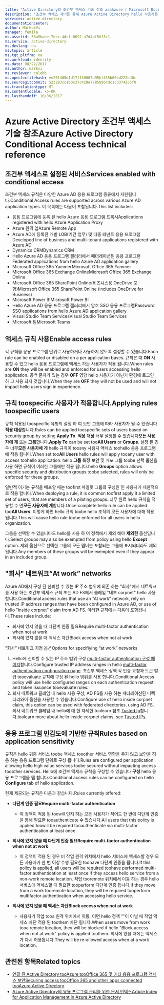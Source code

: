```yaml
---
title: "Active Directory의 조건부 액세스 기술 참조 aaaAzure | Microsoft Docs"
description: "조건부 액세스 제어를 통해 Azure Active Directory hello 사용자를 인증할 때 및 toohello 응용 프로그램 액세스를 허용 하기 전에 선택 hello 특정 상태를 확인 합니다. 이러한 조건이 충족 되 면 hello 사용자가 인증 되 고 toohello 응용 프로그램 액세스를 허용 합니다."
services: active-directory.
documentationcenter: 
author: MarkusVi
manager: femila
ms.assetid: 56a5bade-7dcc-4dcf-8092-a7d4bf5df3c1
ms.service: active-directory
ms.devlang: na
ms.topic: article
ms.tgt_pltfrm: na
ms.workload: identity
ms.date: 08/22/2017
ms.author: markvi
ms.reviewer: calebb
ms.openlocfilehash: ee201405d1d17f130607a95bf455b60cd222dd0c
ms.sourcegitcommit: 523283cc1b3c37c428e77850964dc1c33742c5f0
ms.translationtype: MT
ms.contentlocale: ko-KR
ms.lasthandoff: 10/06/2017
---
```

# <a name="azure-active-directory-conditional-access-technical-reference"></a><span data-ttu-id="5908e-104">Azure Active Directory 조건부 액세스 기술 참조</span><span class="sxs-lookup"><span data-stu-id="5908e-104">Azure Active Directory Conditional Access technical reference</span></span>

## <a name="services-enabled-with-conditional-access"></a><span data-ttu-id="5908e-105">조건부 액세스로 설정된 서비스</span><span class="sxs-lookup"><span data-stu-id="5908e-105">Services enabled with conditional access</span></span>

<span data-ttu-id="5908e-106">조건부 액세스 규칙은 다양한 Azure AD 응용 프로그램 종류에서 지원됩니다.</span><span class="sxs-lookup"><span data-stu-id="5908e-106">Conditional Access rules are supported across various Azure AD application types.</span></span> <span data-ttu-id="5908e-107">이 목록에는 다음이 포함됩니다.</span><span class="sxs-lookup"><span data-stu-id="5908e-107">This list includes:</span></span>


* <span data-ttu-id="5908e-108">응용 프로그램에 등록 된 hello Azure 응용 프로그램 프록시</span><span class="sxs-lookup"><span data-stu-id="5908e-108">Applications registered with hello Azure Application Proxy</span></span>
* <span data-ttu-id="5908e-109">Azure 원격 앱</span><span class="sxs-lookup"><span data-stu-id="5908e-109">Azure Remote App</span></span>
* <span data-ttu-id="5908e-110">Azure AD에 등록된 개발 LOB(기간 업무) 및 다중 테넌트 응용 프로그램</span><span class="sxs-lookup"><span data-stu-id="5908e-110">Developed line of business and multi-tenant applications registered with Azure AD</span></span>
* <span data-ttu-id="5908e-111">Dynamics CRM</span><span class="sxs-lookup"><span data-stu-id="5908e-111">Dynamics CRM</span></span>
* <span data-ttu-id="5908e-112">Hello Azure AD 응용 프로그램 갤러리에서 페더레이션된 응용 프로그램</span><span class="sxs-lookup"><span data-stu-id="5908e-112">Federated applications from hello Azure AD application gallery</span></span>
* <span data-ttu-id="5908e-113">Microsoft Office 365 Yammer</span><span class="sxs-lookup"><span data-stu-id="5908e-113">Microsoft Office 365 Yammer</span></span>
* <span data-ttu-id="5908e-114">Microsoft Office 365 Exchange Online</span><span class="sxs-lookup"><span data-stu-id="5908e-114">Microsoft Office 365 Exchange Online</span></span>
* <span data-ttu-id="5908e-115">Microsoft Office 365 SharePoint Online(비즈니스용 OneDrive 포함)</span><span class="sxs-lookup"><span data-stu-id="5908e-115">Microsoft Office 365 SharePoint Online (includes OneDrive for Business)</span></span>
* <span data-ttu-id="5908e-116">Microsoft Power BI</span><span class="sxs-lookup"><span data-stu-id="5908e-116">Microsoft Power BI</span></span> 
* <span data-ttu-id="5908e-117">Hello Azure AD 응용 프로그램 갤러리에서 암호 SSO 응용 프로그램</span><span class="sxs-lookup"><span data-stu-id="5908e-117">Password SSO applications from hello Azure AD application gallery</span></span>
* <span data-ttu-id="5908e-118">Visual Studio Team Services</span><span class="sxs-lookup"><span data-stu-id="5908e-118">Visual Studio Team Services</span></span>
* <span data-ttu-id="5908e-119">Microsoft 팀</span><span class="sxs-lookup"><span data-stu-id="5908e-119">Microsoft Teams</span></span>









## <a name="enable-access-rules"></a><span data-ttu-id="5908e-120">액세스 규칙 사용</span><span class="sxs-lookup"><span data-stu-id="5908e-120">Enable access rules</span></span>
<span data-ttu-id="5908e-121">각 규칙을 응용 프로그램 단위로 사용하거나 사용하지 않도록 설정할 수 있습니다.</span><span class="sxs-lookup"><span data-stu-id="5908e-121">Each rule can be enabled or disabled on a per application bases.</span></span> <span data-ttu-id="5908e-122">규칙은 때 **ON** 사용할 수 있고 hello 응용 프로그램에 액세스 하는 사용자가 적용 됩니다.</span><span class="sxs-lookup"><span data-stu-id="5908e-122">When rules are **ON** they will be enabled and enforced for users accessing hello application.</span></span> <span data-ttu-id="5908e-123">공백 문자가 있는 경우 **OFF** 영향 hello 사용자가 아닌가 환경에 로그인 하 고 사용 되지 것입니다.</span><span class="sxs-lookup"><span data-stu-id="5908e-123">When they are **OFF** they will not be used and will not impact hello users sign in experience.</span></span>

## <a name="applying-rules-toospecific-users"></a><span data-ttu-id="5908e-124">규칙 toospecific 사용자가 적용합니다.</span><span class="sxs-lookup"><span data-stu-id="5908e-124">Applying rules toospecific users</span></span>
<span data-ttu-id="5908e-125">규칙 적용된 toospecific 유형의 설정 하 여 보안 그룹에 따라 사용자가 될 수 있습니다 **적용 대상**합니다.</span><span class="sxs-lookup"><span data-stu-id="5908e-125">Rules can be applied toospecific sets of users based on security group by setting **Apply To**.</span></span> <span data-ttu-id="5908e-126">**적용 대상** 너무 설정할 수 있습니다**모든 사용자에 게** 또는 **그룹**합니다.</span><span class="sxs-lookup"><span data-stu-id="5908e-126">**Apply To** can be set too**All Users** or **Groups**.</span></span> <span data-ttu-id="5908e-127">설정 된 경우 너무**모든 사용자에 게** hello 규칙이 tooany 사용자 액세스 toohello 응용 프로그램에 적용 됩니다.</span><span class="sxs-lookup"><span data-stu-id="5908e-127">When set too**All Users** hello rules will apply tooany user with access toohello application.</span></span> <span data-ttu-id="5908e-128">hello **그룹** 특정 보안 및 배포 그룹 toobe 선택 옵션을 사용 하면 규칙이 이러한 그룹에만 적용 됩니다.</span><span class="sxs-lookup"><span data-stu-id="5908e-128">hello **Groups** option allows specific security and distribution groups toobe selected, rules will only be enforced for these groups.</span></span>

<span data-ttu-id="5908e-129">일반적 이기는 규칙을 배포할 때는 toofirst 파일럿 그룹의 구성원 인 사용자가 제한적으로 적용 합니다.</span><span class="sxs-lookup"><span data-stu-id="5908e-129">When deploying a rule,  it is common toofirst apply it a limited set of users, that are members of a piloting groups.</span></span> <span data-ttu-id="5908e-130">너무 완료 hello 규칙을 적용할 수 면**모든 사용자에 게**합니다.</span><span class="sxs-lookup"><span data-stu-id="5908e-130">Once complete hello rule can be applied too**All Users**.</span></span> <span data-ttu-id="5908e-131">이렇게 하면 hello 규칙 toobe hello 조직의 모든 사용자에 대해 적용 됩니다.</span><span class="sxs-lookup"><span data-stu-id="5908e-131">This will cause hello rule toobe enforced for all users in hello organization.</span></span>

<span data-ttu-id="5908e-132">그룹을 선택할 수 있습니다도 hello를 사용 하 여 정책에서 제외 해야 **제외한** 옵션입니다.</span><span class="sxs-lookup"><span data-stu-id="5908e-132">Select groups may also be exempted from policy using hello **Except** option.</span></span> <span data-ttu-id="5908e-133">제외 옵션으로 선택한 그룹의 모든 멤버는 포함되는 그룹에 표시되더라도 제외됩니다.</span><span class="sxs-lookup"><span data-stu-id="5908e-133">Any members of these groups will be exempted even if they appear in an included group.</span></span>

## <a name="at-work-networks"></a><span data-ttu-id="5908e-134">"회사" 네트워크</span><span class="sxs-lookup"><span data-stu-id="5908e-134">“At work” networks</span></span>
<span data-ttu-id="5908e-135">Azure AD에서 구성 된 신뢰할 수 있는 IP 주소 범위에 의존 하는 "회사"에서 네트워크를 사용 하는 조건부 액세스 규칙 또는 AD FS에서 클레임 "내부 corpnet" hello 사용 합니다.</span><span class="sxs-lookup"><span data-stu-id="5908e-135">Conditional access rules that use an “At work” network, rely on trusted IP address ranges that have been configured in Azure AD, or use of hello "inside corpnet" claim from AD FS.</span></span> <span data-ttu-id="5908e-136">이러한 규칙에는 다음이 포함됩니다.</span><span class="sxs-lookup"><span data-stu-id="5908e-136">These rules include:</span></span>

* <span data-ttu-id="5908e-137">회사에 있지 않을 때 다단계 인증 필요</span><span class="sxs-lookup"><span data-stu-id="5908e-137">Require multi-factor authentication when not at work</span></span>
* <span data-ttu-id="5908e-138">회사에 있지 않을 때 액세스 차단</span><span class="sxs-lookup"><span data-stu-id="5908e-138">Block access when not at work</span></span>

<span data-ttu-id="5908e-139">“회사” 네트워크 지정 옵션</span><span class="sxs-lookup"><span data-stu-id="5908e-139">Options for specifiying “at work” networks</span></span>

1. <span data-ttu-id="5908e-140">Hello에 신뢰할 수 있는 IP 주소 범위 구성 [multi-factor authentication 구성 페이지](../multi-factor-authentication/multi-factor-authentication-whats-next.md)합니다.</span><span class="sxs-lookup"><span data-stu-id="5908e-140">Configure trusted IP address ranges in hello [multi-factor authentication configuration page](../multi-factor-authentication/multi-factor-authentication-whats-next.md).</span></span> <span data-ttu-id="5908e-141">조건부 액세스 정책 각 인증 요청과 토큰 발급 tooevaluate 규칙에 구성 된 hello 범위를 사용 합니다.</span><span class="sxs-lookup"><span data-stu-id="5908e-141">Conditional Access policy will use hello configured ranges on each authentication request and token issuance tooevaluate rules.</span></span> 
2. <span data-ttu-id="5908e-142">회사 네트워크 클레임 내 hello 사용 구성, AD FS를 사용 하는 페더레이션된 디렉터리와이 옵션을 사용할 수 있습니다.</span><span class="sxs-lookup"><span data-stu-id="5908e-142">Configure use of hello inside corpnet claim, this option can be used with federated directories, using AD FS.</span></span> <span data-ttu-id="5908e-143">회사 네트워크 클레임 내 hello에 대 한 자세한 toolearn 참조 [Tusted Ip](../multi-factor-authentication/multi-factor-authentication-whats-next.md#trusted-ips)합니다.</span><span class="sxs-lookup"><span data-stu-id="5908e-143">toolearn more about hello inside corpnet claims, see [Tusted IPs](../multi-factor-authentication/multi-factor-authentication-whats-next.md#trusted-ips).</span></span>


## <a name="rules-based-on-application-sensitivity"></a><span data-ttu-id="5908e-144">응용 프로그램 민감도에 기반한 규칙</span><span class="sxs-lookup"><span data-stu-id="5908e-144">Rules based on application sensitivity</span></span>
<span data-ttu-id="5908e-145">규칙은 hello 귀중 서비스 toobe 액세스 tooother 서비스 영향을 주지 않고 보안을 허용 하는 응용 프로그램 단위로 구성 됩니다.</span><span class="sxs-lookup"><span data-stu-id="5908e-145">Rules are configured per application allowing hello high value services toobe secured without impacting access tooother services.</span></span> <span data-ttu-id="5908e-146">Hello에 조건부 액세스 규칙을 구성할 수 있습니다 **구성** hello 응용 프로그램을 탭 합니다.</span><span class="sxs-lookup"><span data-stu-id="5908e-146">Conditional access rules can be configured on hello  **Configure** tab of hello application.</span></span> 

<span data-ttu-id="5908e-147">현재 제공되는 규칙은 다음과 같습니다.</span><span class="sxs-lookup"><span data-stu-id="5908e-147">Rules currently offered:</span></span>

* <span data-ttu-id="5908e-148">**다단계 인증 필요**</span><span class="sxs-lookup"><span data-stu-id="5908e-148">**Require multi-factor authentication**</span></span>
  
  * <span data-ttu-id="5908e-149">이 정책이 적용 된 toowill 인지 하는 모든 사용자가 적어도 한 번에 다단계 인증을 통해 필요한 tooauthenticate 수 있습니다.</span><span class="sxs-lookup"><span data-stu-id="5908e-149">All users that this policy is applied toowill be required tooauthenticate via multi-factor authentication at least once.</span></span>
* <span data-ttu-id="5908e-150">**회사에 있지 않을 때 다단계 인증 필요**</span><span class="sxs-lookup"><span data-stu-id="5908e-150">**Require multi-factor authentication when not at work**</span></span>
  
  * <span data-ttu-id="5908e-151">이 정책이 적용 된 경우 비 작업 원격 위치에서 hello 서비스에 액세스할 경우 모든 사용자가 한 번 이상 수행 필요한 toohave 다단계 인증을 됩니다.</span><span class="sxs-lookup"><span data-stu-id="5908e-151">If this policy is applied, all users will be required toohave performed multi-factor authentication at least once if they access hello service from a non-work remote location.</span></span> <span data-ttu-id="5908e-152">작업 tooremote 위치에서 이동 하는 경우 hello 서비스에 액세스할 때 필요한 tooperform 다단계 인증 됩니다.</span><span class="sxs-lookup"><span data-stu-id="5908e-152">If they move from a work tooremote location, they will be required tooperform multifactor authentication when accessing hello service.</span></span>
* <span data-ttu-id="5908e-153">**회사에 있지 않을 때 액세스 차단**</span><span class="sxs-lookup"><span data-stu-id="5908e-153">**Block access when not at work**</span></span> 
  
  * <span data-ttu-id="5908e-154">사용자가 작업 tooa 원격 위치에서 이동, 이면 hello 정책 ""이 아닐 때 작업 액세스 차단 적용 된 toothem 차단 됩니다.</span><span class="sxs-lookup"><span data-stu-id="5908e-154">When users move from work tooa remote location, they will be blocked if hello "Block access when not at work" policy is applied toothem.</span></span>  <span data-ttu-id="5908e-155">회사에 있을 때에는 액세스가 다시 허용됩니다.</span><span class="sxs-lookup"><span data-stu-id="5908e-155">They will be re-allowed access when at a work location.</span></span>

## <a name="related-topics"></a><span data-ttu-id="5908e-156">관련된 항목</span><span class="sxs-lookup"><span data-stu-id="5908e-156">Related topics</span></span>
* [<span data-ttu-id="5908e-157">연결 된 Active Directory tooAzure tooOffice 365 및 기타 응용 프로그램 액세스 보안</span><span class="sxs-lookup"><span data-stu-id="5908e-157">Securing access tooOffice 365 and other apps connected tooAzure Active Directory</span></span>](active-directory-conditional-access.md)
* [<span data-ttu-id="5908e-158">Azure Active Directory의 응용 프로그램 관리를 위한 문서 인덱스</span><span class="sxs-lookup"><span data-stu-id="5908e-158">Article Index for Application Management in Azure Active Directory</span></span>](active-directory-apps-index.md)

